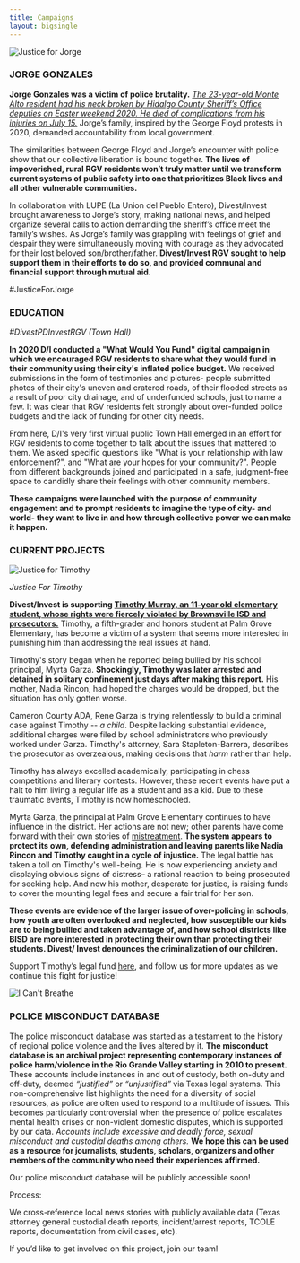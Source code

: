 ```yaml
---
title: Campaigns
layout: bigsingle
---
```


 ![Justice for Jorge](/img/IMG_6994.png)

### JORGE GONZALES

**Jorge Gonzales was a victim of police brutality.** *[The 23-year-old Monte Alto resident had his neck broken by Hidalgo County Sheriff’s Office deputies on Easter weekend 2020. He died of complications from his injuries on July 15.](https://truchargv.com/commentary-a-reckoning-in-the-rgv-starts-with-the-murder-of-jorge-gonzalez/)*  Jorge’s family, inspired by the George Floyd protests in 2020, demanded accountability from local government.

The similarities between George Floyd and Jorge’s encounter with police show that our collective liberation is bound together. **The lives of impoverished, rural RGV residents won’t truly matter until we transform current systems of public safety into one that prioritizes Black lives and all other vulnerable communities.**

In collaboration with LUPE (La Union del Pueblo Entero), Divest/Invest brought awareness to Jorge’s story, making national news, and helped organize several calls to action demanding the sheriff’s office meet the family’s wishes. As Jorge’s family was grappling with feelings of grief and despair they were simultaneously moving with courage as they advocated for their lost beloved son/brother/father. **Divest/Invest RGV sought to help support them in their efforts to do so, and provided communal and financial support through mutual aid.**

#JusticeForJorge

### EDUCATION

_#DivestPDInvestRGV (Town Hall)_

**In 2020 D/I conducted a "What Would You Fund" digital campaign in which we encouraged RGV residents to share what they would fund in their community using their city's inflated police budget.** We received submissions in the form of testimonies and pictures- people submitted photos of their city's uneven and cratered roads, of their flooded streets as a result of poor city drainage, and of underfunded schools, just to name a few. It was clear that RGV residents felt strongly about over-funded police budgets and the lack of funding for other city needs.

From here, D/I's very first virtual public Town Hall emerged in an effort for RGV residents to come together to talk about the issues that mattered to them. We asked specific questions like "What is your relationship with law enforcement?", and "What are your hopes for your community?". People from different backgrounds joined and participated in a safe, judgment-free space to candidly share their feelings with other community members.

**These campaigns were launched with the purpose of community engagement and to prompt residents to imagine the type of city- and world- they want to live in and how through collective power we can make it happen.**


### CURRENT PROJECTS

![Justice for Timothy](/img/IMG_6996.png)

_Justice For Timothy_

**Divest/Invest is supporting [Timothy Murray, an 11-year old elementary student, whose rights were fiercely violated by Brownsville ISD and prosecutors.](https://www.texasobserver.org/why-was-this-11-year-old-honor-roll-student-put-in-solitary/)** Timothy, a fifth-grader and honors student at Palm Grove Elementary, has become a victim of a system that seems more interested in punishing him than addressing the real issues at hand.

Timothy's story began when he reported being bullied by his school principal, Myrta Garza. **Shockingly, Timothy was later arrested and detained in solitary confinement just days after making this report.** His mother, Nadia Rincon, had hoped the charges would be dropped, but the situation has only gotten worse.

Cameron County ADA, Rene Garza is trying relentlessly to build a criminal case against Timothy -- *a child*. Despite lacking substantial evidence, additional charges were filed by school administrators who previously worked under Garza. Timothy's attorney, Sara Stapleton-Barrera, describes the prosecutor as overzealous, making decisions that *harm* rather than help.

Timothy has always excelled academically, participating in chess competitions and literary contests. However, these recent events have put a halt to him living a regular life as a student and as a kid. Due to these traumatic events, Timothy is now homeschooled. 

Myrta Garza, the principal at Palm Grove Elementary continues to have influence in the district. Her actions are not new; other parents have come forward with their own stories of [mistreatment](https://www.texasobserver.org/prosecutors-wont-drop-charges-against-brownsville-isd-honor-student/). **The system appears to protect its own, defending administration and leaving parents like Nadia Rincon and Timothy caught in a cycle of injustice.** The legal battle has taken a toll on Timothy's well-being. He is now experiencing anxiety and displaying obvious signs of distress– a rational reaction to being prosecuted for seeking help. And now his mother, desperate for justice, is raising funds to cover the mounting legal fees and secure a fair trial for her son.

**These events are evidence of the larger issue of over-policing in schools, how youth are often overlooked and neglected, how susceptible our kids are to being bullied and taken advantage of, and how school districts like BISD are more interested in protecting their own than protecting their students. Divest/ Invest denounces the criminalization of our children.**

Support Timothy’s legal fund [here](https://www.gofundme.com/f/justice-for-timothy-legal-fundraising-campaign?utm_campaign=m_pd+share-sheet&utm_medium=copy_link_all&utm_source=customer), and follow us for more updates as we continue this fight for justice!

![I Can't Breathe](/img/IMG_6995.png)

### POLICE MISCONDUCT DATABASE

The police misconduct database was started as a testament to the history of regional police violence and the lives altered by it. **The misconduct database is an archival project representing contemporary instances of police harm/violence in the Rio Grande Valley starting in 2010 to present.** These accounts include instances in and out of custody, both on-duty and off-duty, deemed *“justified”* or *“unjustified”* via Texas legal systems. This non-comprehensive list highlights the need for a diversity of social resources, as police are often used to respond to a multitude of issues. This becomes particularly controversial when the presence of police escalates mental health crises or non-violent domestic disputes, which is supported by our data. _Accounts include excessive and deadly force, sexual misconduct and custodial deaths among others._ **We hope this can be used as a resource for journalists, students, scholars, organizers and other members of the community who need their experiences affirmed.**

Our police misconduct database will be publicly accessible soon!

Process:

We cross-reference local news stories with publicly available data (Texas attorney general custodial death reports, incident/arrest reports, TCOLE reports, documentation from civil cases, etc).

If you’d like to get involved on this project, join our team!
